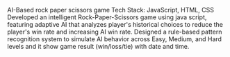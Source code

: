 AI-Based rock paper scissors game
 Tech Stack: JavaScript, HTML, CSS
 Developed an intelligent Rock-Paper-Scissors game using java script, featuring adaptive AI that
 analyzes player's historical choices to reduce the player's win rate and increasing AI win rate.
 Designed a rule-based pattern recognition system to simulate AI behavior across Easy, Medium, and Hard levels and it show game result (win/loss/tie) with date and time.
